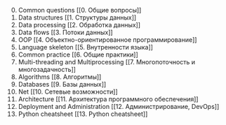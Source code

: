 
0. Common questions [[0. Общие вопросы]]
1. Data structures [[1. Структуры данных]]
2. Data processing [[2. Обработка данных]]
3. Data flows [[3. Потоки данных]]
4. OOP [[4. Объектно-ориентированное программирование]]
5. Language skeleton [[5. Внутренности языка]]
6. Common practice [[6. Общие практики]]
7. Multi-threading and Multiprocessing [[7. Многопоточность и многозадачность]]
8. Algorithms [[8. Алгоритмы]]
9. Databases [[9. Базы данных]]
10. Net [[10. Сетевые возможности]]
11. Architecture [[11. Архитектура программного обеспечения]]
12. Deployment and Administration [[12. Администрирование, DevOps]]
13. Python cheatsheet [[13. Python cheatsheet]]